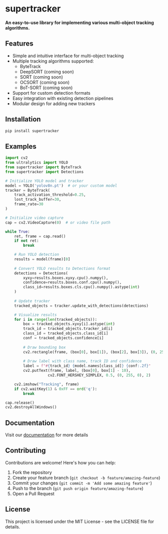 # supertracker

**An easy-to-use library for implementing various multi-object tracking algorithms.**

## Features

- Simple and intuitive interface for multi-object tracking
- Multiple tracking algorithms supported:
  - ByteTrack
  - DeepSORT (coming soon)
  - SORT (coming soon)
  - OCSORT (coming soon)
  - BoT-SORT (coming soon)
- Support for custom detection formats
- Easy integration with existing detection pipelines
- Modular design for adding new trackers

## Installation

```bash
pip install supertracker
```

## Examples

```python
import cv2
from ultralytics import YOLO
from supertracker import ByteTrack
from supertracker import Detections

# Initialize YOLO model and tracker
model = YOLO('yolov8n.pt')  # or your custom model
tracker = ByteTrack(
    track_activation_threshold=0.25,
    lost_track_buffer=30,
    frame_rate=30
)

# Initialize video capture
cap = cv2.VideoCapture(0)  # or video file path

while True:
    ret, frame = cap.read()
    if not ret:
        break

    # Run YOLO detection
    results = model(frame)[0]
    
    # Convert YOLO results to Detections format
    detections = Detections(
        xyxy=results.boxes.xyxy.cpu().numpy(),
        confidence=results.boxes.conf.cpu().numpy(),
        class_id=results.boxes.cls.cpu().numpy().astype(int)
    )
    
    # Update tracker
    tracked_objects = tracker.update_with_detections(detections)

    # Visualize results
    for i in range(len(tracked_objects)):
        box = tracked_objects.xyxy[i].astype(int)
        track_id = tracked_objects.tracker_id[i]
        class_id = tracked_objects.class_id[i]
        conf = tracked_objects.confidence[i]
        
        # Draw bounding box
        cv2.rectangle(frame, (box[0], box[1]), (box[2], box[3]), (0, 255, 0), 2)
        
        # Draw label with class name, track ID and confidence
        label = f"#{track_id} {model.names[class_id]} {conf:.2f}"
        cv2.putText(frame, label, (box[0], box[1] - 10),
                   cv2.FONT_HERSHEY_SIMPLEX, 0.5, (0, 255, 0), 2)

    cv2.imshow("Tracking", frame)
    if cv2.waitKey(1) & 0xFF == ord('q'):
        break

cap.release()
cv2.destroyAllWindows()
```

## Documentation
Visit our [documentation](https://Hirai-Labs.github.io/supertracker) for more details

## Contributing

Contributions are welcome! Here's how you can help:

1. Fork the repository
2. Create your feature branch (`git checkout -b feature/amazing-feature`)
3. Commit your changes (`git commit -m 'Add some amazing feature'`)
4. Push to the branch (`git push origin feature/amazing-feature`)
5. Open a Pull Request

## License

This project is licensed under the MIT License - see the LICENSE file for details.
